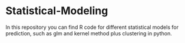 # Statistical-Modeling
In this repository you can find R code for different statistical models for prediction, such as glm and kernel method plus clustering in python.
